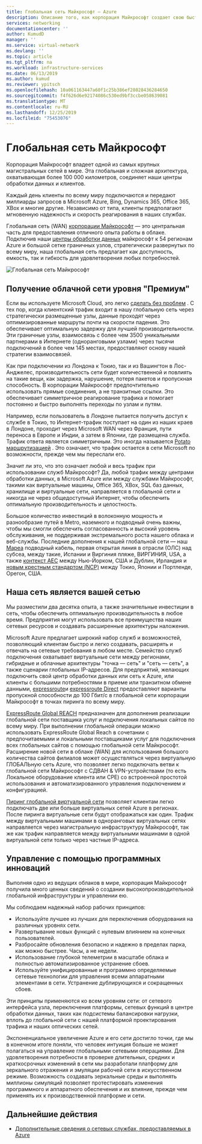 ```yaml
---
title: Глобальная сеть Майкрософт — Azure
description: Описание того, как корпорация Майкрософт создает свою быструю и надежную глобальную сеть
services: networking
documentationcenter: ''
author: KumudD
manager: ''
ms.service: virtual-network
ms.devlang: ''
ms.topic: article
ms.tgt_pltfrm: na
ms.workload: infrastructure-services
ms.date: 06/13/2019
ms.author: kumud
ms.reviewer: ypitsch
ms.openlocfilehash: 10a061163447a60f1c25b386ef28028436284650
ms.sourcegitcommit: f4f626d6e92174086c530ed9bf3ccbe058639081
ms.translationtype: MT
ms.contentlocale: ru-RU
ms.lasthandoff: 12/25/2019
ms.locfileid: "75453076"
---
```

# <a name="microsoft-global-network"></a>Глобальная сеть Майкрософт

Корпорация Майкрософт владеет одной из самых крупных магистральных сетей в мире. Эта глобальная и сложная архитектура, охватывающая более 100 000 километров, соединяет наши центры обработки данных и клиентов. 
 
Каждый день клиенты по всему миру подключаются и передают миллиарды запросов в Microsoft Azure, Bing, Dynamics 365, Office 365, XBox и многие другие. Независимо от типа, клиенты предполагают мгновенную надежность и скорость реагирования в наших службах. 
 
Глобальная сеть (WAN) [корпорации Майкрософт](https://azure.microsoft.com/global-infrastructure/global-network/) — это центральная часть для предоставления отличного опыта работы в облаке. Подключив наши [центры обработки данных](https://azure.microsoft.com/global-infrastructure/) майкрософт к 54 регионам Azure и большой сетке граничных узлов, стратегически развернутых по всему миру, наша глобальная сеть предлагает как доступность, емкость, так и гибкость для удовлетворения любых потребностей.

![Глобальная сеть Майкрософт](./media/microsoft-global-network/microsoft-global-wan.png)
 
## <a name="get-the-premium-cloud-network"></a>Получение облачной сети уровня "Премиум"
 
Если вы используете Microsoft Cloud, это легко [сделать без проблем](https://www.sdxcentral.com/articles/news/azure-tops-aws-gcp-in-cloud-performance-says-thousandeyes/2018/11/) . С тех пор, когда клиентский трафик входит в нашу глобальную сеть через стратегически размещенные узлы, данные проходят через оптимизированные маршруты почти на скорости падения. Это обеспечивает оптимальную задержку для лучшей производительности. Эти граничные узлы, взаимосвязь с более чем 3500 уникальными партнерами в Интернете (одноранговыми узлами) через тысячи подключений в более чем 145 местах, предоставляют основу нашей стратегии взаимосвязей. 
 
Как при подключении из Лондона к Токио, так и из Вашингтон в Лос-Анджелес, производительность сети будет количественной и повлиять на такие вещи, как задержка, нарушение, потеря пакетов и пропускная способность.  В корпорации Майкрософт предпочтительно использовать прямые соединения, а не транзитные ссылки. Это обеспечивает симметричное реагирование трафика и помогает постоянно и быстро выполнять переходы по узлам и путям. 

Например, если пользователь в Лондоне пытается получить доступ к службе в Токио, то Интернет-трафик поступает на один из наших краев в Лондоне, проходит через Microsoft WAN через Франция, пути переноса в Европе и Индии, а затем в Японии, где размещена служба. Трафик ответа является симметричным. Это иногда называется [Potato маршрутизацией](https://en.wikipedia.org/wiki/Hot-potato_and_cold-potato_routing) . Это означает, что трафик остается в сети Microsoft по возможности, прежде чем мы переслали его.  
  
Значит ли это, что это означает любой и весь трафик при использовании служб Майкрософт? Да, любой трафик между центрами обработки данных, в Microsoft Azure или между службами Майкрософт, такими как виртуальные машины, Office 365, XBox, SQL баз данных, хранилище и виртуальные сети, направляется в глобальной сети и никогда не через общедоступный Интернет, чтобы обеспечить оптимальную производительность и целостность.  
 
Большое количество инвестиций в волоконную мощность и разнообразие путей в Metro, наземного и подводный очень важны, чтобы мы смогли обеспечить согласованность и высокий уровень обслуживания, не поддерживая экстремального роста нашего облака и веб-службы. Последние дополнения к нашей глобальной сети — наш [Мареа](https://www.submarinecablemap.com/#/submarine-cable/marea) подводный кабель, первая открытая линия в отрасли (ОЛС) над субсеа, между такие, Испании и Виргиния пляже, ВИРГИНИЯ, USA, а также [контекст AEC](https://www.submarinecablemap.com/#/submarine-cable/aeconnect-1) между Нью-Йорком, США и Дублин, Ирландия и [новым крестным стандартом (NCP)](https://www.submarinecablemap.com/#/submarine-cable/new-cross-pacific-ncp-cable-system) между Токио, Японии и Портленде, Орегон, США. 
 

## <a name="our-network-is-your-network"></a>Наша сеть является вашей сетью

Мы разместили два десятка опыта, а также значительные инвестиции в сеть, чтобы обеспечить оптимальную производительность в любое время. Предприятия могут использовать все преимущества наших сетевых ресурсов и создавать расширенные архитектуры наложения. 
 
Microsoft Azure предлагает широкий набор служб и возможностей, позволяющий клиентам быстро и легко создавать, расширять и отвечать на сетевые требования в любом месте. Семейство служб подключения охватывает виртуальные сети между регионами, гибридные и облачные архитектуры "точка — сеть" и "сеть — сеть", а также сценарии глобальных IP-адресов.  Для предприятий, желающих подключить свой центр обработки данных или сеть к Azure, или клиенты с большими потребностями в приеме или транзитном обмене данными, [expressroute](../expressroute/expressroute-introduction.md)и [expressroute Direct](../expressroute/expressroute-erdirect-about.md) предоставляют варианты пропускной способности до 100 Гбит/с в глобальной сети корпорации Майкрософт в точках пиринга по всему миру.  
 
[ExpressRoute Global REACH](../expressroute/expressroute-global-reach.md) предназначен для дополнения реализации глобальной сети поставщика услуг и подключения локальных сайтов по всему миру. При выполнении глобальной операции можно использовать ExpressRoute Global Reach в сочетании с предпочитаемыми и локальными поставщиками услуг для подключения всех глобальных сайтов с помощью глобальной сети Майкрософт. Расширение новой сети в облаке (WAN) для использования большого количества сайтов филиалов может осуществляться через виртуальную ГЛОБАЛЬную сеть Azure, что позволяет легко подключать ветви к глобальной сети Майкрософт с СДВАН & VPN-устройствами (то есть Локальное оборудование клиента или CPE) со встроенной простотой использования и автоматизированного управления подключением и конфигурацией. 
 
[Пиринг глобальной виртуальной сети](../virtual-network/virtual-network-peering-overview.md) позволяет клиентам легко подключать две или больше виртуальных сетей Azure в регионах. После пиринга виртуальные сети будут отображаться как один. Трафик между виртуальными машинами в одноранговых виртуальных сетях направляется через магистральную инфраструктуру Майкрософт, так же как трафик направляется между виртуальными машинами в одной виртуальной сети только через частные IP-адреса. 
 

## <a name="well-managed-using-software-defined-innovation"></a>Управление с помощью программных инноваций

Выполняя одно из ведущих облаков в мире, корпорация Майкрософт получила много ценных сведений о создании высокопроизводительной глобальной инфраструктуры и управлении ею.  
 
Мы соблюдаем надежный набор рабочих принципов: 
 
- Используйте лучшее из лучших для переключения оборудования на различных уровнях сети.  
- Развертывание новых функций с нулевым влиянием на конечных пользователей.  
- Разбросайте обновления безопасно и надежно в пределах парка, как можно быстрее. Часы, а не недели.  
- Использование глубокой телеметрии в масштабе облака и полностью автоматизированное устранение сбоев.  
- Используйте унифицированные и программно определяемые сетевые технологии для управления всеми аппаратными элементами в сети.  Устранение дублирующихся и сокращенных сбоев. 
 
Эти принципы применяются ко всем уровням сети: от сетевого интерфейса узла, переключения платформы, сетевых функций в центре обработки данных, таких как подсистемы балансировки нагрузки, вплоть до глобальной сети с нашей платформой проектирования трафика и наших оптических сетей.  
 
Экспоненциальное увеличение Azure и его сети достигло точки, где мы в конечном итоге поняли, что человек интуиция больше не может полагаться на управление глобальными сетевыми операциями. Для удовлетворения потребности в проверке длительных, средних и краткосрочных изменений в сети мы разработали платформу для зеркального отражения и эмуляции рабочей сети в искусственном режиме. Возможность создавать зеркальные среды и выполнять миллионы симуляций позволяет протестировать изменения программного и аппаратного обеспечения и их влияние, прежде чем применять их к производственной платформе и сети. 

## <a name="next-steps"></a>Дальнейшие действия
- [Дополнительные сведения о сетевых службах, предоставляемых в Azure](https://azure.microsoft.com/product-categories/networking/)
